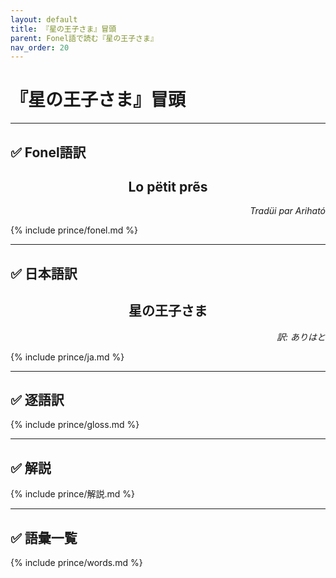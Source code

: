 ```yaml
---
layout: default
title: 『星の王子さま』冒頭
parent: Fonel語で読む『星の王子さま』
nav_order: 20
---
```


# 『星の王子さま』冒頭

---

## ✅ Fonel語訳

<!-- タイトル -->
<div style="text-align: center;">
  <h2>Lo pëtit prẽs</h2>
</div>

<!-- 訳者 -->
<p style="text-align: right; font-style: italic;">
Tradüi par Ariható
</p>

{% include prince/fonel.md %}

<!--
*************************
---

## ✅ フランス語(原文)
{% include prince/fr.md %} 
*************************
-->

<!--
*************************
---

## ✅ 英語訳
{% include prince/en.md %}

*************************
-->

---

## ✅ 日本語訳

<!-- タイトル -->
<div style="text-align: center;">
  <h2>星の王子さま</h2>
</div>

<!-- 訳者 -->
<p style="text-align: right; font-style: italic;">
訳: ありはと
</p>

{% include prince/ja.md %}

---

## ✅ 逐語訳
{% include prince/gloss.md %}

---

## ✅ 解説

{% include prince/解説.md %}

---


## ✅ 語彙一覧
{% include prince/words.md %}


